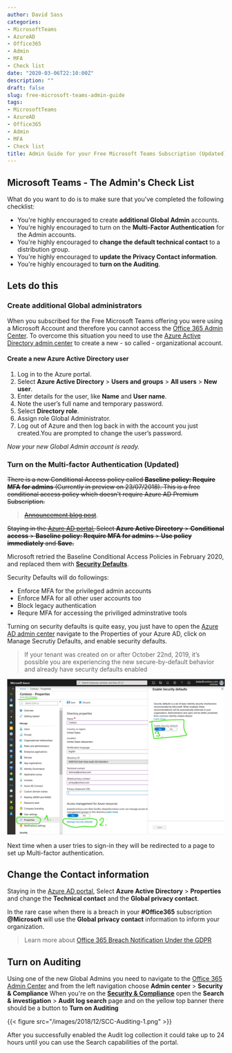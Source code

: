 ```yaml
---
author: David Sass
categories:
- MicrosoftTeams
- AzureAD
- Office365
- Admin
- MFA
- Check list
date: "2020-03-06T22:10:00Z"
description: ""
draft: false
slug: free-microsoft-teams-admin-guide
tags:
- MicrosoftTeams
- AzureAD
- Office365
- Admin
- MFA
- Check list
title: Admin Guide for your Free Microsoft Teams Subscription (Updated)
---
```





## Microsoft Teams - The Admin's Check List
What do you want to do is to make sure that you've completed the following checklist:

* You're highly encouraged to create **additional Global Admin** accounts.
* You're highly encouraged to turn on the **Multi-Factor Authentication** for the Admin accounts.
* You're highly encouraged to **change the default technical contact** to a distribution group.
* You're highly encouraged to **update the Privacy Contact information**.
* You're highly encouraged to **turn on the Auditing**.

## Lets do this

### Create additional Global administrators
When you subscribed for the Free Microsoft Teams offering you were using a Microsoft Account and therefore you cannot access the [Office 365 Admin Center](https://admin.microsoft.com/AdminPortal/Home#/homepage). To overcome this situation you need to use the [Azure Active Directory admin center](https://aad.portal.azure.com/) to create a new - so called - organizational account. 

#### Create a new Azure Active Directory user
1. Log in to the Azure portal.
2. Select **Azure Active Directory** > **Users and groups** > **All users** > **New user**.
3. Enter details for the user, like **Name** and **User name**.  
4. Note the user’s full name and temporary password.
5. Select **Directory role**.
6. Assign role Global Administrator.
7. Log out of Azure and then log back in with the account you just created.You are prompted to change the user’s password.

*Now your new Global Admin account is ready.*

### Turn on the Multi-factor Authentication (Updated)
~~There is a new Conditional Access policy called **Baseline policy: Require MFA for admins** (Currently in preview on 23/07/2018). This is a free conditional access policy which doesn't require Azure AD Premium Subscription.~~

> [~~Announcement blog post~~](https://cloudblogs.microsoft.com/enterprisemobility/2018/06/22/baseline-security-policy-for-azure-ad-admin-accounts-in-public-preview/).
  
~~Staying in the [Azure AD portal](https://aad.portal.azure.com/), Select **Azure Active Directory** > **Conditional access** > **Baseline policy: Require MFA for admins** > **Use policy immediately** and **Save.**~~

Microsoft retried the Baseline Conditional Access Policies in February 2020, and replaced them with [**Security Defaults**](https://techcommunity.microsoft.com/t5/azure-active-directory-identity/introducing-security-defaults/ba-p/1061414).

Security Defaults will do followings:

* Enforce MFA for the privileged admin accounts
* Enforce MFA for all other user accounts too
* Block legacy authentication
* Requre MFA for accessing the priviliged adminstrative tools

Turning on security defaults is quite easy, you just have to open the [Azure AD admin center](https://aad.portal.microsoft.com) navigate to the Properties of your Azure AD, click on Manage Secrutiy Defaults, and enable security defaults.

> If your tenant was created on or after October 22nd, 2019, it’s possible you are experiencing the new secure-by-default behavior and already have security defaults enabled

![Annotation-2020-03-08-084432](/content/images/2020/03/Annotation-2020-03-08-084432.jpg)

Next time when a user tries to sign-in they will be redirected to a page to set up  Multi-factor authentication.

## Change the Contact information
Staying in the [Azure AD portal](https://aad.portal.azure.com/), Select **Azure Active Directory** > **Properties** and change the **Technical contact** and the **Global privacy contact**.

In the rare case when there is a breach in your **#Office365** subscription **@Microsoft** will use the **Global privacy contact** information to inform your organization. 
> Learn more about [Office 365 Breach Notification Under the GDPR](https://docs.microsoft.com/en-us/microsoft-365/compliance/gdpr-breach-office365)

## Turn on Auditing

Using one of the new Global Admins you need to navigate to the [Office 365 Admin Center](https://admin.microsoft.com/AdminPortal/Home#/homepage) and from the left navigation choose  **Admin center** > **Security & Compliance**
When you're on the [**Security & Compliance**](https://protection.office.com/?rfr=AdminCenter#/homepage) open the **Search & investigation** > **Audit log search** page and on the yellow top banner there should be a button to **Turn on Auditing**

{{< figure src="/images/2018/12/SCC-Auditing-1.png" >}}

After you successfully enabled the Audit log collection it could take up to 24 hours until you can use the Search capabilities of the portal.



